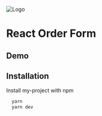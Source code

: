 
![Logo](https://i.ibb.co/dDbHBr7/Vite-React-1.png)
# React Order Form

## Demo


## Installation

Install my-project with npm

```bash
  yarn
  yarn dev
```
    